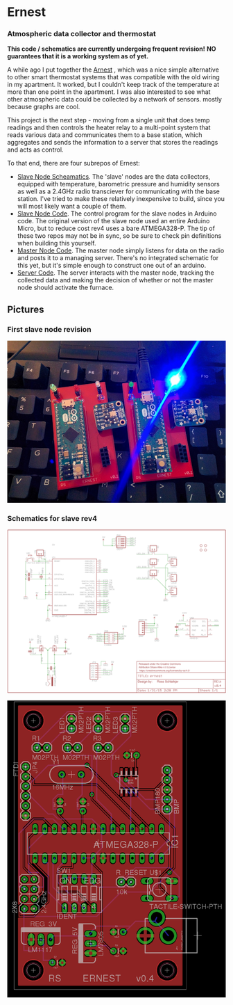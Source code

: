 # Ernest

### Atmospheric data collector and thermostat

**This code / schematics are currently undergoing frequent revision!**
**NO guarantees that it is a working system as of yet.**

A while ago I put together the [Arnest](https://github.com/rschlaikjer/ArNest)
, which was a nice simple alternative to
other smart thermostat systems that was compatible with the old wiring in my
apartment. It worked, but I couldn't keep track of the temperature at more than
one point in the apartment. I was also interested to see what other atmospheric
data could be collected by a network of sensors. mostly because graphs are cool.

This project is the next step - moving from a single unit that does temp
readings and then controls the heater relay to a multi-point system that reads
various data and communicates them to a base station, which aggregates and sends
the information to a server that stores the readings and acts as control.

To that end, there are four subrepos of Ernest:
- [Slave Node Scheamatics](https://github.com/rschlaikjer/ernest-slave-eagle).
    The 'slave' nodes are the data collectors,
    equipped with temperature, barometric pressure and humidity sensors
    as well as a 2.4GHz radio transciever for communicating with the base
    station. I've tried to make these relatively inexpensive to build, since you
    will most likely want a couple of them.
- [Slave Node Code](https://github.com/rschlaikjer/ernest-slave-code).
    The control program for the slave nodes in Arduino code.
    The original version of the slave node used an entire Arduino Micro, but to
    reduce cost rev4 uses a bare ATMEGA328-P. The tip of these two repos may not
    be in sync, so be sure to check pin definitions when building this yourself.
- [Master Node Code](). The master node simply listens for data on the radio and
    posts it to a managing server. There's no integrated schematic for this yet,
    but it's simple enough to construct one out of an arduino.
- [Server Code](). The server interacts with the master node, tracking the
    collected data and making the decision of whether or not the master node
    should activate the furnace.

## Pictures
### First slave node revision
![First Version](/rev1.jpg?raw=true "Early prototype")

### Schematics for slave rev4
![Schematic](/ernest_schematic.png?raw=true "Schematic")

![Board Layout](/ernest_board.png?raw=true "Board Layout")


